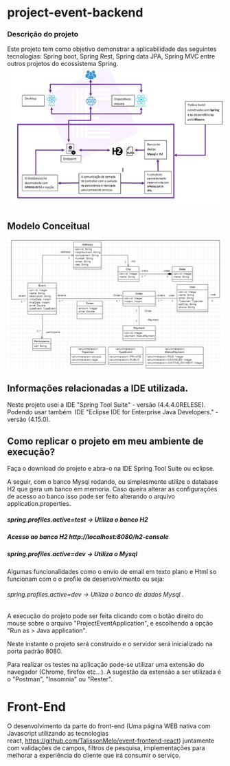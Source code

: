 # project-event-backend

### Descrição do projeto

Este projeto tem como objetivo demonstrar a aplicabilidade das seguintes tecnologias: Spring boot, Spring Rest, Spring data JPA, Spring MVC entre outros projetos do ecossistema Spring.
![mc2](https://github.com/TalissonMelo/project-event-backend/blob/master/mc2.png)


## Modelo Conceitual
![mc](https://github.com/TalissonMelo/project-event-backend/blob/master/mc.png)

## Informações relacionadas a IDE utilizada.
Neste projeto usei a IDE "Spring Tool Suite" - versão (4.4.4.0RELESE).
Podendo usar também  IDE "Eclipse IDE for Enterprise Java Developers." - versão (4.15.0). 

## Como replicar o projeto em meu ambiente de execução?
Faça o download do projeto e abra-o na IDE Spring Tool Suite ou eclipse.

A seguir, com o banco Mysql rodando, ou simplesmente utilize o database H2 que gera um banco em memoria. Caso queira alterar as configurações de acesso ao banco isso pode ser feito alterando o arquivo application.properties.

##### spring.profiles.active=test -> Utiliza o banco H2 
##### Acesso ao banco H2 http://localhost:8080/h2-console

##### spring.profiles.active=dev -> Utiliza o Mysql 

Algumas funcionalidades como o envio de email em texto plano e Html so funcionam com o o profile de desenvolvimento ou seja: 

###### spring.profiles.active=dev -> Utiliza o banco de dados Mysql .

A execução do projeto pode ser feita clicando com o botão direito do mouse sobre o arquivo "ProjectEventApplication", e escolhendo a opção "Run as > Java application". 

Neste instante o projeto será construído e o servidor será inicializado na porta padrão 8080.

Para realizar os testes na aplicação pode-se utilizar uma extensão do navegador (Chrome, firefox etc...). A sugestão da extensão a ser utilizada é o "Postman", "Insomnia" ou "Rester".

# Front-End

O desenvolvimento da parte do front-end (Uma página WEB nativa com Javascript utilizando as tecnologias react, https://github.com/TalissonMelo/event-frontend-react) juntamente com validações de campos, filtros de pesquisa, implementações para melhorar a experiência do cliente que irá consumir o serviço.
